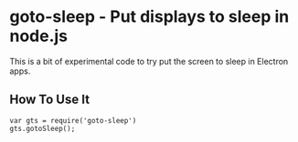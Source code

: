goto-sleep - Put displays to sleep in node.js
========================================================

This is a bit of experimental code to try put the screen to sleep in Electron apps.


## How To Use It
```
var gts = require('goto-sleep')
gts.gotoSleep();
```
